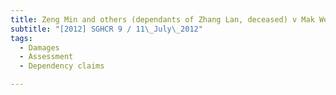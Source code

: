 ```yaml
---
title: Zeng Min and others (dependants of Zhang Lan, deceased) v Mak Weng Tuck 
subtitle: "[2012] SGHCR 9 / 11\_July\_2012"
tags:
  - Damages
  - Assessment
  - Dependency claims

---
```


